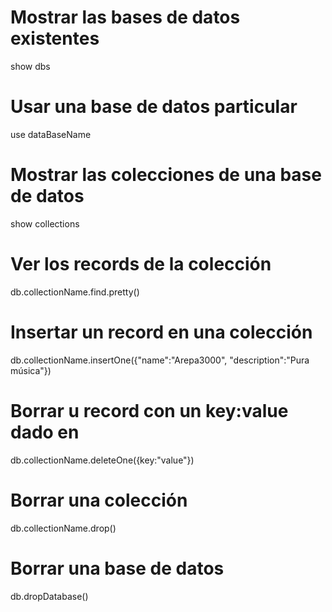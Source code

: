 # Mostrar las bases de datos existentes

show dbs

# Usar una base de datos particular

use dataBaseName

# Mostrar las colecciones de una base de datos

show collections

# Ver los records de la colección 

db.collectionName.find.pretty()

# Insertar un record en una colección 

db.collectionName.insertOne({"name":"Arepa3000", "description":"Pura música"})

# Borrar u record con un key:value dado en

db.collectionName.deleteOne({key:"value"})

# Borrar una colección

db.collectionName.drop()

# Borrar una base de datos

db.dropDatabase()


